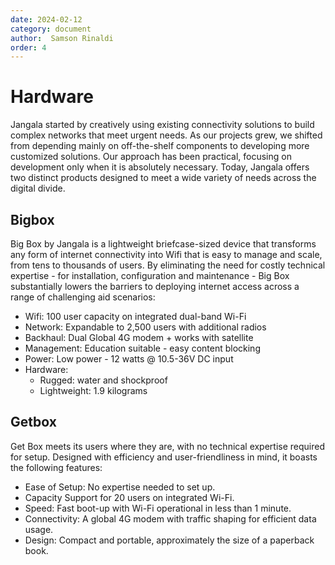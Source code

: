 ```yaml
---
date: 2024-02-12
category: document
author:  Samson Rinaldi
order: 4
---
```


# Hardware

Jangala started by creatively using existing connectivity solutions to build complex networks that meet urgent needs. As our projects grew, we shifted from depending mainly on off-the-shelf components to developing more customized solutions. Our approach has been practical, focusing on development only when it is absolutely necessary. Today, Jangala offers two distinct products designed to meet a wide variety of needs across the digital divide.

## Bigbox

Big Box by Jangala is a lightweight briefcase-sized device that transforms any form of internet connectivity into Wifi that is easy to manage and scale, from tens to thousands of users. By eliminating the need for costly technical expertise - for installation, configuration and maintenance - Big Box substantially lowers the barriers to deploying internet access across a range of challenging aid scenarios:
* Wifi: 100 user capacity on integrated dual-band Wi-Fi
* Network: Expandable to 2,500 users with additional radios
* Backhaul: Dual Global 4G modem + works with satellite
* Management: Education suitable - easy content blocking
* Power: Low power - 12 watts @ 10.5-36V DC input
* Hardware:
  * Rugged: water and shockproof
  * Lightweight: 1.9 kilograms

## Getbox

Get Box meets its users where they are, with no technical expertise required for setup. Designed with efficiency and user-friendliness in mind, it boasts the following features:
* Ease of Setup: No expertise needed to set up.
* Capacity Support for 20 users on integrated Wi-Fi.
* Speed: Fast boot-up with Wi-Fi operational in less than 1 minute.
* Connectivity: A global 4G modem with traffic shaping for efficient data usage.
* Design: Compact and portable, approximately the size of a paperback book.
